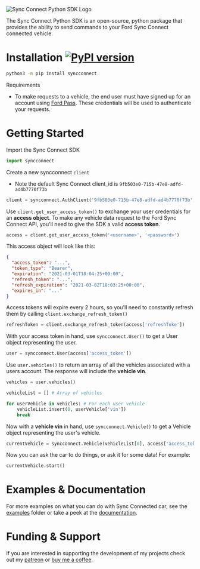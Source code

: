 ![Sync Connect Python SDK Logo](https://user-images.githubusercontent.com/35158392/111222780-4bf1bb80-85aa-11eb-8be2-271ae5f32936.png)

The Sync Connect Python SDK is an open-source, python package that provides the ability to send commands to your Ford Sync Connect connected vehicle.
# Installation [![PyPI version](https://badge.fury.io/py/syncconnect.svg)](https://badge.fury.io/py/syncconnect)
```sh
python3 -m pip install syncconnect
```

Requirements
- To make requests to a vehicle, the end user must have signed up for an account using [Ford Pass](https://owner.ford.com/fordpass/fordpass-sync-connect.html). These credentials will be used to authenticate your requests.
# Getting Started

Import the Sync Connect SDK
```python
import syncconnect
```


Create a new syncconnect `client`
- Note the default Sync Connect client_id is 
`9fb503e0-715b-47e8-adfd-ad4b7770f73b`

```python
client = syncconnect.AuthClient('9fb503e0-715b-47e8-adfd-ad4b7770f73b', None, None)
```

Use `client.get_user_access_token()` to exchange your user credentials for an **access object**. To make any vehicle data request to the Ford Sync Connect API, you'll need to give the SDK a valid **access token**. 

```python
access = client.get_user_access_token('<username>', '<password>')
```

This access object will look like this:

```json
{
  "access_token": "...",
  "token_type": "Bearer",
  "expiration": "2021-03-01T18:04:25+00:00",
  "refresh_token": "...",
  "refresh_expiration": "2021-03-02T18:03:25+00:00",
  "expires_in": "..."
}
```

Access tokens will expire every 2 hours, so you'll need to constantly refresh them by calling `client.exchange_refresh_token()`

```python
refreshToken = client.exchange_refresh_token(access['refreshToke'])
```

With your access token in hand, use `syncconnect.User()` to get a User object representing the user.
```python
user = syncconnect.User(access['access_token'])
```

Use `user.vehicles()` to return an array of all the vehicles associated with a users account. The response will include the **vehicle vin**.
```python
vehicles = user.vehicles()

vehicleList = [] # Array of vehicles

for userVehicle in vehicles: # For each user vehicle
    vehicleList.insert(0, userVehicle['vin'])
    break
```

Now with a **vehicle vin** in hand, use `syncconnect.Vehicle()` to get a Vehicle object representing the user's vehicle.
```python
currentVehicle = syncconnect.Vehicle(vehicleList[0], access['access_token'])
```

Now you can ask the car to do things, or ask it for some data! For example:
```python
currentVehicle.start()
```

# Examples & Documentation
For more examples on what you can do with Sync Connected car, see the [examples](/examples) folder or take a peek at the [documentation](https://ianjwhite99.github.io/sync-connect-sdk/).

# Funding & Support
If you are interested in supporting the development of my projects check out my [patreon](https://www.patreon.com/ianjwhite99) or [buy me a coffee](https://www.buymeacoffee.com/ianjwhite9). 
